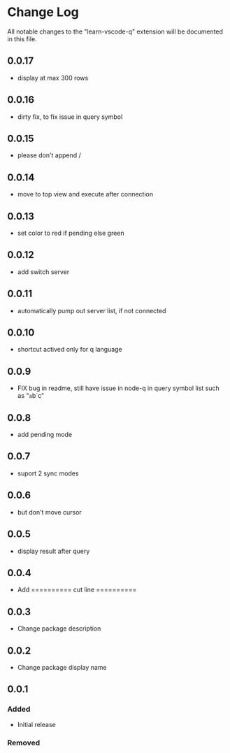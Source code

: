 # Change Log
All notable changes to the "learn-vscode-q" extension will be documented in this file.
## 0.0.17
- display at max 300 rows

## 0.0.16
- dirty fix, to fix issue in query symbol

## 0.0.15
- please don't append /

## 0.0.14
- move to top view and execute after connection

## 0.0.13
- set color to red if pending else green

## 0.0.12
- add switch server

## 0.0.11
- automatically pump out server list, if not connected

## 0.0.10
- shortcut actived only for q language

## 0.0.9
- FIX bug in readme, still have issue in node-q in query symbol list such as "`a`b`c"

## 0.0.8
- add pending mode

## 0.0.7
- suport 2 sync modes

## 0.0.6
- but don't move cursor

## 0.0.5
- display result after query

## 0.0.4
- Add ========== cut line ==========

## 0.0.3
- Change package description

## 0.0.2
- Change package display name

## 0.0.1
### Added
- Initial release

### Removed
